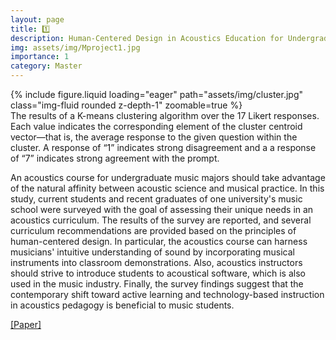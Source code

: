 ```yaml
---
layout: page
title: 1️⃣
description: Human-Centered Design in Acoustics Education for Undergraduate Music Majors
img: assets/img/Mproject1.jpg
importance: 1
category: Master
---
```


<div class="row mt-3">
    <div class="col-sm mt-3 mt-md-0">
        {% include figure.liquid loading="eager" path="assets/img/cluster.jpg" class="img-fluid rounded z-depth-1" zoomable=true %}
    </div>
</div>
<div class="caption">
    The results of a K-means clustering algorithm over the 17 Likert responses. Each value indicates the corresponding element of the cluster centroid vector—that is, the average response to the given question within the cluster. A response of “1” indicates strong disagreement and a a response of “7” indicates strong agreement with the prompt.
</div> 


An acoustics course for undergraduate music majors should take advantage of the natural affinity between acoustic science and musical practice. In this study, current students and recent graduates of one university's music school were surveyed with the goal of assessing their unique needs in an acoustics curriculum. The results of the survey are reported, and several curriculum recommendations are provided based on the principles of human-centered design. In particular, the acoustics course can harness musicians' intuitive understanding of sound by incorporating musical instruments into classroom demonstrations. Also, acoustics instructors should strive to introduce students to acoustical software, which is also used in the music industry. Finally, the survey findings suggest that the contemporary shift toward active learning and technology-based instruction in acoustics pedagogy is beneficial to music students.

[[Paper]](https://pubs.aip.org/asa/jasa/article/151/4/2282/2838162)